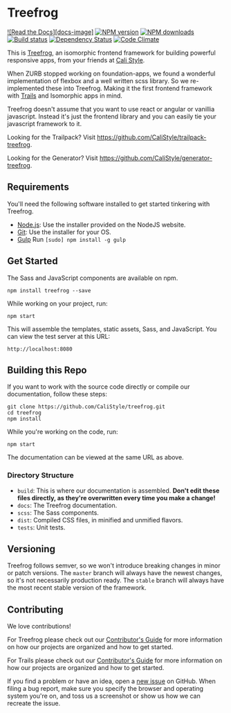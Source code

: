 # Treefrog
[![Read the Docs][docs-image]][doc-url]
[![NPM version][npm-image]][npm-url]
[![NPM downloads][npm-download]][npm-url]
[![Build status][ci-image]][ci-url]
[![Dependency Status][daviddm-image]][daviddm-url]
[![Code Climate][codeclimate-image]][codeclimate-url]

This is [Treefrog](https://treefrog.cali-style.com), an isomorphic frontend framework for building powerful responsive apps, from your friends at [Cali Style](https://cali-style.com).

When ZURB stopped working on foundation-apps, we found a wonderful implementation of flexbox and a well written scss library. So we re-implemented these into Treefrog. Making it the first frontend framework with [Trails](http://trailsjs.io) and Isomorphic apps in mind. 

Treefrog doesn't assume that you want to use react or angular or vanillia javascript.  Instead it's just the frontend library and you can easily tie your javascript framework to it.

Looking for the Trailpack?  Visit <https://github.com/CaliStyle/trailpack-treefrog>.

Looking for the Generator?  Visit <https://github.com/CaliStyle/generator-treefrog>.

## Requirements

You'll need the following software installed to get started tinkering with Treefrog.

  * [Node.js](http://nodejs.org): Use the installer provided on the NodeJS website.
  * [Git](http://git-scm.com/downloads): Use the installer for your OS.
  * [Gulp](http://gulpjs.com/) Run `[sudo] npm install -g gulp`

## Get Started

The Sass and JavaScript components are available on npm.
```
npm install treefrog --save
```

While working on your project, run:
```
npm start
```

This will assemble the templates, static assets, Sass, and JavaScript. You can view the test server at this URL:
```
http://localhost:8080
```

## Building this Repo

If you want to work with the source code directly or compile our documentation, follow these steps:
```
git clone https://github.com/CaliStyle/treefrog.git
cd treefrog
npm install
```

While you're working on the code, run:
```
npm start
```

The documentation can be viewed at the same URL as above.

### Directory Structure

* `build`: This is where our documentation is assembled. **Don't edit these files directly, as they're overwritten every time you make a change!**
* `docs`: The Treefrog documentation.
* `scss`: The Sass components.
* `dist`: Compiled CSS files, in minified and unmified flavors.
* `tests`: Unit tests.

## Versioning

Treefrog follows semver, so we won't introduce breaking changes in minor or patch versions. The `master` branch will always have the newest changes, so it's not necessarily production ready. The `stable` branch will always have the most recent stable version of the framework.

## Contributing

We love contributions!

For Treefrog please check out our [Contributor's Guide](https://github.com/CaliStyle/treefrog/blob/master/CONTRIBUTING.md) for more information on how our projects are organized and how to get started.

For Trails please check out our [Contributor's Guide](https://github.com/trailsjs/trails/blob/master/CONTRIBUTING.md) for more information on how our projects are organized and how to get started.

If you find a problem or have an idea, open a [new issue](https://github.com/CaliStyle/treefrog/issues) on GitHub. When filing a bug report, make sure you specify the browser and operating system you're on, and toss us a screenshot or show us how we can recreate the issue.

[doc-url]: http://treefrog.readthedocs.io/en/latest/?badge=latest
[npm-image]: https://img.shields.io/npm/v/treefrog.svg?style=flat-square
[npm-url]: https://npmjs.org/package/treefrog
[npm-download]: https://img.shields.io/npm/dt/treefrog.svg
[ci-image]: https://img.shields.io/travis/CaliStyle/treefrog/master.svg?style=flat-square
[ci-url]: https://travis-ci.org/CaliStyle/treefrog
[daviddm-image]: http://img.shields.io/david/CaliStyle/treefrog.svg?style=flat-square
[daviddm-url]: https://david-dm.org/CaliStyle/treefrog
[codeclimate-image]: https://img.shields.io/codeclimate/github/CaliStyle/treefrog.svg?style=flat-square
[codeclimate-url]: https://codeclimate.com/github/CaliStyle/treefrog
